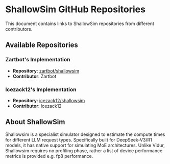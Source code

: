 # ShallowSim GitHub Repositories

This document contains links to ShallowSim repositories from different contributors.

## Available Repositories

### Zartbot's Implementation
- **Repository**: [zartbot/shallowsim](https://github.com/zartbot/shallowsim)
- **Contributor**: Zartbot

### Icezack12's Implementation  
- **Repository**: [icezack12/shallowsim](https://github.com/icezack12/shallowsim)
- **Contributor**: Icezack12

## About ShallowSim

Shallowsim is a specialist simulator designed to estimate the compute times for different LLM request types. Specifically built for DeepSeek-V3/R1 models, it has native support for simulating MoE architectures. Unlike Vidur, Shallowsim requires no profiling phase, rather a list of device performance metrics is provided e.g. fp8 performance.